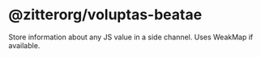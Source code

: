 # @zitterorg/voluptas-beatae
Store information about any JS value in a side channel. Uses WeakMap if available.
